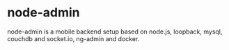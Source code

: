 # node-admin
node-admin is a mobile backend setup based on node.js, loopback, mysql, couchdb and socket.io, ng-admin and docker.

